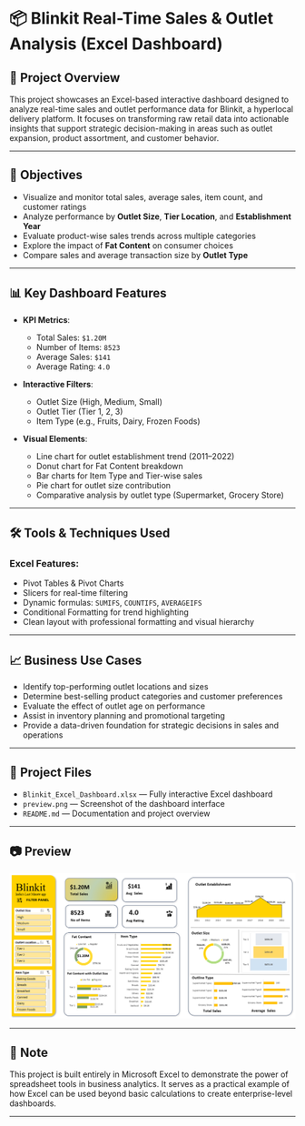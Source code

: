 # 📦 Blinkit Real-Time Sales & Outlet Analysis (Excel Dashboard)

## 🧾 Project Overview

This project showcases an Excel-based interactive dashboard designed to analyze real-time sales and outlet performance data for Blinkit, a hyperlocal delivery platform. It focuses on transforming raw retail data into actionable insights that support strategic decision-making in areas such as outlet expansion, product assortment, and customer behavior.

---

## 🎯 Objectives

- Visualize and monitor total sales, average sales, item count, and customer ratings
- Analyze performance by **Outlet Size**, **Tier Location**, and **Establishment Year**
- Evaluate product-wise sales trends across multiple categories
- Explore the impact of **Fat Content** on consumer choices
- Compare sales and average transaction size by **Outlet Type**

---

## 📊 Key Dashboard Features

- **KPI Metrics**:
  - Total Sales: `$1.20M`
  - Number of Items: `8523`
  - Average Sales: `$141`
  - Average Rating: `4.0`

- **Interactive Filters**:
  - Outlet Size (High, Medium, Small)
  - Outlet Tier (Tier 1, 2, 3)
  - Item Type (e.g., Fruits, Dairy, Frozen Foods)

- **Visual Elements**:
  - Line chart for outlet establishment trend (2011–2022)
  - Donut chart for Fat Content breakdown
  - Bar charts for Item Type and Tier-wise sales
  - Pie chart for outlet size contribution
  - Comparative analysis by outlet type (Supermarket, Grocery Store)

---

## 🛠️ Tools & Techniques Used

### Excel Features:
- Pivot Tables & Pivot Charts
- Slicers for real-time filtering
- Dynamic formulas: `SUMIFS`, `COUNTIFS`, `AVERAGEIFS`
- Conditional Formatting for trend highlighting
- Clean layout with professional formatting and visual hierarchy

---

## 📈 Business Use Cases

- Identify top-performing outlet locations and sizes
- Determine best-selling product categories and customer preferences
- Evaluate the effect of outlet age on performance
- Assist in inventory planning and promotional targeting
- Provide a data-driven foundation for strategic decisions in sales and operations

---

## 📁 Project Files

- `Blinkit_Excel_Dashboard.xlsx` — Fully interactive Excel dashboard
- `preview.png` — Screenshot of the dashboard interface
- `README.md` — Documentation and project overview

---

## 📷 Preview

![Dashboard Preview](preview.png)

---

## 📌 Note

This project is built entirely in Microsoft Excel to demonstrate the power of spreadsheet tools in business analytics. It serves as a practical example of how Excel can be used beyond basic calculations to create enterprise-level dashboards.

---

